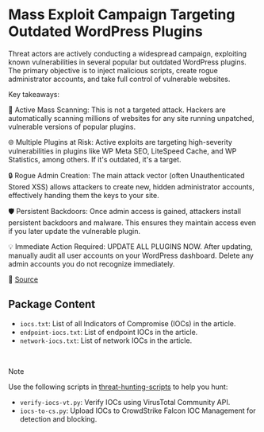 # Mass Exploit Campaign Targeting Outdated WordPress Plugins

Threat actors are actively conducting a widespread campaign, exploiting known vulnerabilities in several popular but outdated WordPress plugins. The primary objective is to inject malicious scripts, create rogue administrator accounts, and take full control of vulnerable websites.

Key takeaways:

🚨 Active Mass Scanning: This is not a targeted attack. Hackers are automatically scanning millions of websites for any site running unpatched, vulnerable versions of popular plugins.

🌐 Multiple Plugins at Risk: Active exploits are targeting high-severity vulnerabilities in plugins like WP Meta SEO, LiteSpeed Cache, and WP Statistics, among others. If it's outdated, it's a target.

🔒 Rogue Admin Creation: The main attack vector (often Unauthenticated Stored XSS) allows attackers to create new, hidden administrator accounts, effectively handing them the keys to your site.

🛡️ Persistent Backdoors: Once admin access is gained, attackers install persistent backdoors and malware. This ensures they maintain access even if you later update the vulnerable plugin.

💡 Immediate Action Required: UPDATE ALL PLUGINS NOW. After updating, manually audit all user accounts on your WordPress dashboard. Delete any admin accounts you do not recognize immediately.

🔗 [Source](https://www.wordfence.com/blog/2025/10/mass-exploit-campaign-targeting-arbitrary-plugin-installation-vulnerabilities/)

## Package Content

- `iocs.txt`: List of all Indicators of Compromise (IOCs) in the article.
- `endpoint-iocs.txt`: List of endpoint IOCs in the article.
- `network-iocs.txt`: List of network IOCs in the article.

<br>

> [!NOTE]
> Use the following scripts in [threat-hunting-scripts](../../threat-hunting-scripts/) to help you hunt:
>
> - `verify-iocs-vt.py`: Verify IOCs using VirusTotal Community API.
> - `iocs-to-cs.py`: Upload IOCs to CrowdStrike Falcon IOC Management for detection and blocking.
